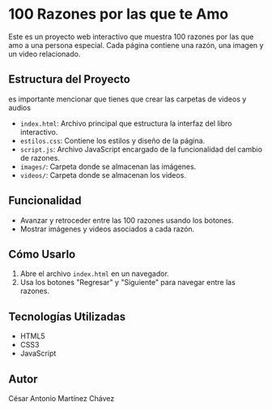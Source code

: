 # 100 Razones por las que te Amo

Este es un proyecto web interactivo que muestra 100 razones por las que amo a una persona especial. Cada página contiene una razón, una imagen y un video relacionado.

## Estructura del Proyecto

es importante mencionar que tienes que crear las carpetas de videos y audios 

- `index.html`: Archivo principal que estructura la interfaz del libro interactivo.
- `estilos.css`: Contiene los estilos y diseño de la página.
- `script.js`: Archivo JavaScript encargado de la funcionalidad del cambio de razones.
- `images/`: Carpeta donde se almacenan las imágenes.
- `videos/`: Carpeta donde se almacenan los videos.

## Funcionalidad

- Avanzar y retroceder entre las 100 razones usando los botones.
- Mostrar imágenes y videos asociados a cada razón.

## Cómo Usarlo

1. Abre el archivo `index.html` en un navegador.
2. Usa los botones "Regresar" y "Siguiente" para navegar entre las razones.

## Tecnologías Utilizadas

- HTML5
- CSS3
- JavaScript

## Autor
César Antonio Martínez Chávez
